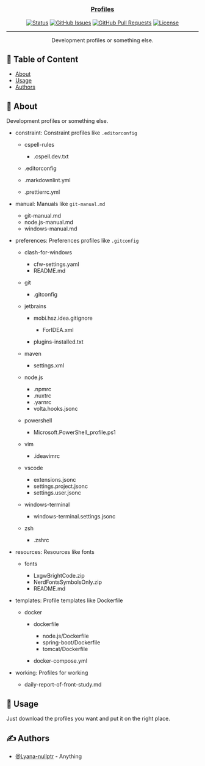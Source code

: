 <!-- cSpell:ignore mobi ideavimrc -->

<h1 align="center">
  <a href="https://github.com/Lyana-nullptr/profiles" rel="noopener">
</h1>

<h3 align="center">Profiles</h3>

<div align="center">

[![Status](https://img.shields.io/badge/status-active-success.svg)](.)
[![GitHub Issues](https://img.shields.io/github/issues/Lyana-nullptr/profiles.svg)](https://github.com/Lyana-nullptr/profiles/issues)
[![GitHub Pull Requests](https://img.shields.io/github/issues-pr/Lyana-nullptr/profiles.svg)](https://github.com/Lyana-nullptr/profiles/pulls)
[![License](https://img.shields.io/badge/license-MIT-blue.svg)](/LICENSE)

</div>

---

<p align="center"> Development profiles or something else.
    <br>
</p>

## 📝 Table of Content

- [About](#about)
- [Usage](#usage)
- [Authors](#authors)

## 🧐 About <a name = "about"></a>

Development profiles or something else.

- constraint: Constraint profiles like `.editorconfig`

  - cspell-rules

    - .cspell.dev.txt

  - .editorconfig
  - .markdownlint.yml
  - .prettierrc.yml

- manual: Manuals like `git-manual.md`

  - git-manual.md
  - node.js-manual.md
  - windows-manual.md

- preferences: Preferences profiles like `.gitconfig`

  - clash-for-windows

    - cfw-settings.yaml
    - README.md

  - git

    - .gitconfig

  - jetbrains

    - mobi.hsz.idea.gitignore

      - ForIDEA.xml

    - plugins-installed.txt

  - maven

    - settings.xml

  - node.js

    - .npmrc
    - .nuxtrc
    - .yarnrc
    - volta.hooks.jsonc

  - powershell

    - Microsoft.PowerShell_profile.ps1

  - vim

    - .ideavimrc

  - vscode

    - extensions.jsonc
    - settings.project.jsonc
    - settings.user.jsonc

  - windows-terminal

    - windows-terminal.settings.jsonc

  - zsh

    - .zshrc

- resources: Resources like fonts

  - fonts

    - LxgwBrightCode.zip
    - NerdFontsSymbolsOnly.zip
    - README.md

- templates: Profile templates like Dockerfile

  - docker

    - dockerfile

      - node.js/Dockerfile
      - spring-boot/Dockerfile
      - tomcat/Dockerfile

    - docker-compose.yml

- working: Profiles for working

  - daily-report-of-front-study.md

## 🎈 Usage <a name="usage"></a>

Just download the profiles you want and put it on the right place.

## ✍️ Authors <a name = "authors"></a>

- [@Lyana-nullptr](https://github.com/Lyana-nullptr) - Anything
